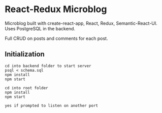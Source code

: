 # React-Redux Microblog

Microblog built with create-react-app, React, Redux, Semantic-React-UI. Uses PostgreSQL in the backend.

Full CRUD on posts and comments for each post.

## Initialization


```
cd into backend folder to start server
psql < schema.sql
npm install
npm start

cd into root folder
npm install
npm start

yes if prompted to listen on another port
```
